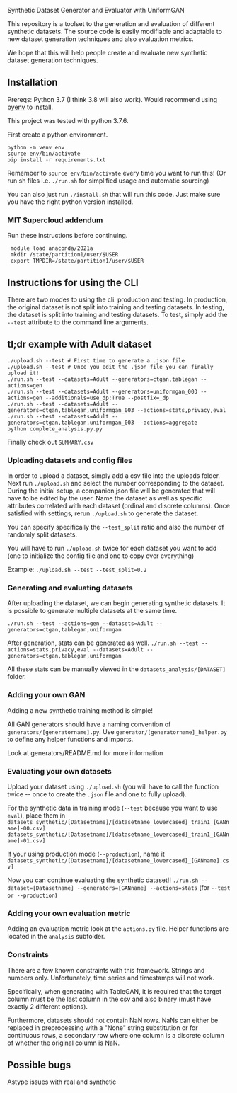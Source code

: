 
Synthetic Dataset Generator and Evaluator with UniformGAN

This repository is a toolset to the generation and evaluation of different synthetic datasets. The source code is easily modifiable and adaptable to new dataset generation techniques and also evaluation metrics. 

We hope that this will help people create and evaluate new synthetic dataset generation techniques.

## Installation

Prereqs: Python 3.7 (I think 3.8 will also work). Would recommend using [pyenv](https://github.com/pyenv/pyenv) to install. 

This project was tested with python 3.7.6.

First create a python environment.
```
python -m venv env
source env/bin/activate
pip install -r requirements.txt
```

Remember to `source env/bin/activate` every time you want to run this! (Or run sh files i.e. `./run.sh` for simplified usage and automatic sourcing)

You can also just run `./install.sh` that will run this code. Just make sure you have the right python  version installed.

### MIT Supercloud addendum
Run these instructions before continuing.
```
 module load anaconda/2021a
 mkdir /state/partition1/user/$USER
 export TMPDIR=/state/partition1/user/$USER
```

## Instructions for using the CLI
There are two modes to using the cli: production and testing. In production, the original dataset is not split into training and testing datasets. In testing, the dataset is split into training and testing datasets.
To test, simply add the `--test` attribute to the command line arguments.

## tl;dr example with Adult dataset
```
./upload.sh --test # First time to generate a .json file
./upload.sh --test # Once you edit the .json file you can finally upload it!
./run.sh --test --datasets=Adult --generators=ctgan,tablegan --actions=gen
./run.sh --test --datasets=Adult --generators=uniformgan_003 --actions=gen --additionals=use_dp:True --postfix=_dp
./run.sh --test --datasets=Adult --generators=ctgan,tablegan,uniformgan_003 --actions=stats,privacy,eval
./run.sh --test --datasets=Adult --generators=ctgan,tablegan,uniformgan_003 --actions=aggregate
python complete_analysis.py.py
```

Finally check out `SUMMARY.csv`

### Uploading datasets and config files
In order to upload a dataset, simply add a csv file into the uploads folder. Next run `./upload.sh` and select the number corresponding to the dataset. During the initial setup, a companion json file will be generated that will have to be edited by the user. Name the dataset as well as specific attributes correlated with each dataset (ordinal and discrete columns). Once satisfied with settings, rerun `./upload.sh` to generate the dataset.

You can specify specifically the `--test_split` ratio and also the number of randomly split datasets.

You will have to run `./upload.sh` twice for each dataset you want to add (one to initialize the config file and one to copy over everything)

Example: `./upload.sh --test --test_split=0.2`

### Generating and evaluating datasets
After uploading the dataset, we can begin generating synthetic datasets. It is possible to generate multiple datasets at the same time.

`./run.sh --test --actions=gen --datasets=Adult --generators=ctgan,tablegan,uniformgan`

After generation, stats can be generated as well.
`./run.sh --test --actions=stats,privacy,eval --datasets=Adult --generators=ctgan,tablegan,uniformgan`

All these stats can be manually viewed in the `datasets_analysis/[DATASET]` folder.

### Adding your own GAN 
Adding a new synthetic training method is simple! 

All GAN generators should have a naming convention of  `generators/[generatorname].py`. Use `generator/[generatorname]_helper.py` to define any helper functions and imports.

Look at generators/README.md for more information

### Evaluating your own datasets
Upload your dataset using `./upload.sh` (you will have to call the function twice -- once to create the `.json` file and one to fully upload).

For the synthetic data in training mode (`--test` because you want to use `eval`), place them in `datasets_synthetic/[Datasetname]/[datasetname_lowercased]_train1_[GANname]-00.csv]` `datasets_synthetic/[Datasetname]/[datasetname_lowercased]_train1_[GANname]-01.csv]`

If your using production mode (`--production`), name it `datasets_synthetic/[Datasetname]/[datasetname_lowercased]_[GANname].csv]`

Now you can continue evaluating the synthetic dataset!! `./run.sh --dataset=[Datasetname] --generators=[GANname] --actions=stats` (for `--test or --production`)

### Adding your own evaluation metric
Adding an evaluation metric look at the `actions.py` file. Helper functions are located in the `analysis` subfolder.

### Constraints
There are a few known constraints with this framework. 
Strings and numbers only. Unfortunately, time series and timestamps will not work.

Specifically, when generating with TableGAN, it is required that the target column must be the last column in the csv and also binary (must have exactly 2 different options).

Furthermore, datasets should not contain NaN rows. NaNs can either be replaced in preprocessing with a "None" string substitution or for continuous rows, a secondary row where one column is a discrete column of whether the original column is NaN.

## Possible bugs
Astype issues with real and synthetic